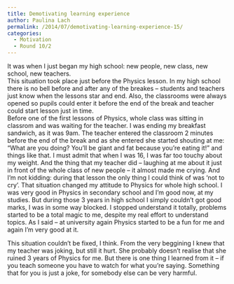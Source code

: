 ```yaml
---
title: Demotivating learning experience
author: Paulina Lach
permalink: /2014/07/demotivating-learning-experience-15/
categories:
  - Motivation
  - Round 10/2
---
```

It was when I just began my high school: new people, new class, new school, new teachers.  
This situation took place just before the Physics lesson. In my high school there is no bell before and after any of the breakes &#8211; students and teachers just know when the lessons star and end. Also, the classrooms were always opened so pupils could enter it before the end of the break and teacher could start lesson just in time.  
Before one of the first lessons of Physics, whole class was sitting in classrom and was waiting for the teacher. I was ending my breakfast sandwich, as it was 9am. The teacher entered the classroom 2 minutes before the end of the break and as she entered she started shouting at me: &#8220;What are you doing? You&#8217;ll be giant and fat because you&#8217;re eating it!&#8221; and things like that. I must admit that when I was 16, I was far too touchy about my weight. And the thing that my teacher did &#8211; laughing at me about it just in front of the whole class of new people &#8211; it almost made me crying. And I&#8217;m not kidding: during that lesson the only thing I could think of was &#8216;not to cry&#8217;. That situation changed my attitude to Physics for whole high school. I was very good in Physics in secondary school and I&#8217;m good now, at my studies. But during those 3 years in high school I simply couldn&#8217;t got good marks, I was in some way blocked. I stopped understand it totally, problems started to be a total magic to me, despite my real effort to understand topics. As I said &#8211; at university again Physics started to be a fun for me and again I&#8217;m very good at it.

This situation couldn&#8217;t be fixed, I think. From the very beggining I knew that my teacher was joking, but still it hurt. She probably doesn&#8217;t realise that she ruined 3 years of Physics for me. But there is one thing I learned from it &#8211; if you teach someone you have to watch for what you&#8217;re saying. Something that for you is just a joke, for somebody else can be very harmful.
